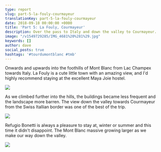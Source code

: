 ```yaml
---
type: report
slug: part-5-la-fouly-courmayeur
translationKey: part-5-la-fouly-courmayeur
date: 2018-09-18 00:00:00 +0000
title: 'Part 5: La Fouly, Courmayeur'
description: Over the pass to Italy and down the valley to Courmayeur.
image: "/v1549729285/IMG_4681%20%281%29.jpg"
keywords: []
author: dave
social_posts: true
hashtags: '#tourdumontblanc #tmb'
---
```

Onwards and upwards into the foothills of Mont Blanc from Lac Champex towards Italy. La Fouly is a cute little town with an amazing view, and I'd highly recommend staying at the excellent Maya Joie hostel.

![](https://res.cloudinary.com/wildernessprime/image/upload/w_800,dpr_auto/v1549729130/IMG_4609%20%281%29.jpg)

As we climbed further into the hills, the buildings became less frequent and the landscape more barren. The view down the valley towards Courmayeur from the Swiss Itallian border was one of the best of the trip.

![](https://res.cloudinary.com/wildernessprime/image/upload/w_800,dpr_auto/v1549729285/IMG_4681%20%281%29.jpg)

Refugio Bonetti is always a pleasure to stay at, winter or summer and this time it didn't disappoint. The Mont Blanc massive growing larger as we make our way down the valley.

![](https://res.cloudinary.com/wildernessprime/image/upload/w_800,dpr_auto/v1549729460/IMG_4713.jpg)